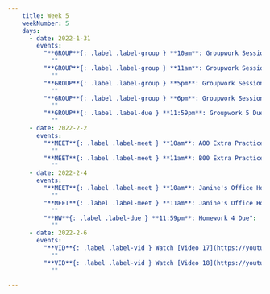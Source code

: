```yaml
---
    title: Week 5 
    weekNumber: 5
    days:
      - date: 2022-1-31
        events:
          "**GROUP**{: .label .label-group } **10am**: Groupwork Session":
            ""
          "**GROUP**{: .label .label-group } **11am**: Groupwork Session":
            ""
          "**GROUP**{: .label .label-group } **5pm**: Groupwork Session":
            ""
          "**GROUP**{: .label .label-group } **6pm**: Groupwork Session":
            ""
          "**GROUP**{: .label .label-due } **11:59pm**: Groupwork 5 Due":
            ""
      - date: 2022-2-2
        events:
          "**MEET**{: .label .label-meet } **10am**: A00 Extra Practice":
            ""
          "**MEET**{: .label .label-meet } **11am**: B00 Extra Practice":
            ""
      - date: 2022-2-4
        events:
          "**MEET**{: .label .label-meet } **10am**: Janine's Office Hours":
            ""
          "**MEET**{: .label .label-meet } **11am**: Janine's Office Hours":
            ""
          "**HW**{: .label .label-due } **11:59pm**: Homework 4 Due":
            ""
      - date: 2022-2-6
        events:
          "**VID**{: .label .label-vid } Watch [Video 17](https://youtu.be/dDn6iPpbH4E). [Blank slides](resources/lecture/lecture17.pdf). [Filled slides](resources/lecture/lecture17_annotated.pdf).":
            ""
          "**VID**{: .label .label-vid } Watch [Video 18](https://youtu.be/UPxe97Wc1gM). [Blank slides](resources/lecture/lecture18.pdf). [Filled slides](resources/lecture/lecture18_annotated.pdf).":
            ""

---
```

